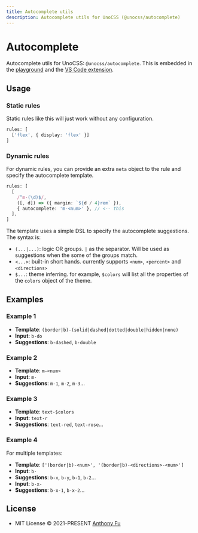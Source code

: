 ```yaml
---
title: Autocomplete utils
description: Autocomplete utils for UnoCSS (@unocss/autocomplete)
---
```


# Autocomplete

Autocomplete utils for UnoCSS: `@unocss/autocomplete`. This is embedded in the [playground](/play) and the [VS Code extension](/vscode-extension).

## Usage

### Static rules

Static rules like this will just work without any configuration.

```ts
rules: [
  ['flex', { display: 'flex' }]
]
```

### Dynamic rules

For dynamic rules, you can provide an extra `meta` object to the rule and specify the autocomplete template.

```ts
rules: [
  [
    /^m-(\d)$/,
    ([, d]) => ({ margin: `${d / 4}rem` }),
    { autocomplete: 'm-<num>' }, // <-- this
  ],
]
```

The template uses a simple DSL to specify the autocomplete suggestions. The syntax is:

- `(...|...)`: logic OR groups. `|` as the separator. Will be used as suggestions when the some of the groups match.
- `<...>`: built-in short hands. currently supports `<num>`, `<percent>` and `<directions>`
- `$...`: theme inferring. for example, `$colors` will list all the properties of the `colors` object of the theme.

## Examples

### Example 1

- **Template**: `(border|b)-(solid|dashed|dotted|double|hidden|none)`
- **Input**: `b-do`
- **Suggestions**: `b-dashed`, `b-double`

### Example 2

- **Template**: `m-<num>`
- **Input**: `m-`
- **Suggestions**: `m-1`, `m-2`, `m-3`…

### Example 3

- **Template**: `text-$colors`
- **Input**: `text-r`
- **Suggestions**: `text-red`, `text-rose`…

### Example 4

For multiple templates:

- **Template**: `['(border|b)-<num>', '(border|b)-<directions>-<num>']`
- **Input**: `b-`
- **Suggestions**: `b-x`, `b-y`, `b-1`, `b-2`…
- **Input**: `b-x-`
- **Suggestions**: `b-x-1`, `b-x-2`…

## License

- MIT License &copy; 2021-PRESENT [Anthony Fu](https://github.com/antfu)
